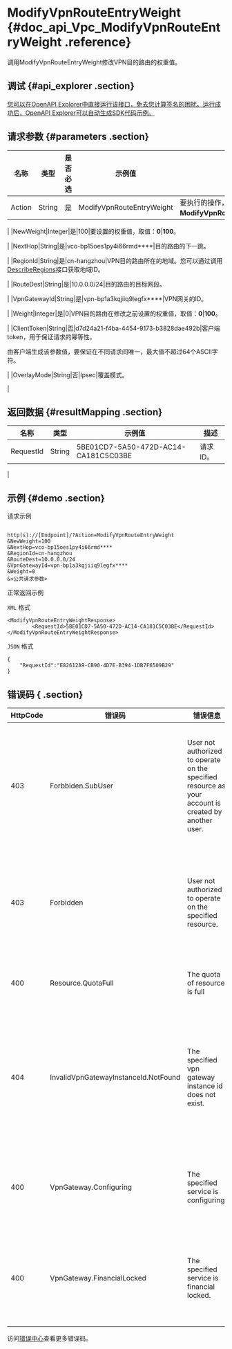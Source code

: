 # ModifyVpnRouteEntryWeight {#doc_api_Vpc_ModifyVpnRouteEntryWeight .reference}

调用ModifyVpnRouteEntryWeight修改VPN目的路由的权重值。

## 调试 {#api_explorer .section}

[您可以在OpenAPI Explorer中直接运行该接口，免去您计算签名的困扰。运行成功后，OpenAPI Explorer可以自动生成SDK代码示例。](https://api.aliyun.com/#product=Vpc&api=ModifyVpnRouteEntryWeight&type=RPC&version=2016-04-28)

## 请求参数 {#parameters .section}

|名称|类型|是否必选|示例值|描述|
|--|--|----|---|--|
|Action|String|是|ModifyVpnRouteEntryWeight|要执行的操作，取值：**ModifyVpnRouteEntryWeight**。

 |
|NewWeight|Integer|是|100|要设置的权重值，取值：**0**|**100**。

 |
|NextHop|String|是|vco-bp15oes1py4i66rmd\*\*\*\*|目的路由的下一跳。

 |
|RegionId|String|是|cn-hangzhou|VPN目的路由所在的地域。您可以通过调用[DescribeRegions](~~36063~~)接口获取地域ID。

 |
|RouteDest|String|是|10.0.0.0/24|目的路由的目标网段。

 |
|VpnGatewayId|String|是|vpn-bp1a3kqjiiq9legfx\*\*\*\*|VPN网关的ID。

 |
|Weight|Integer|是|0|VPN目的路由在修改之前设置的权重值，取值：**0**|**100**。

 |
|ClientToken|String|否|d7d24a21-f4ba-4454-9173-b3828dae492b|客户端token，用于保证请求的幂等性。

 由客户端生成该参数值，要保证在不同请求间唯一，最大值不超过64个ASCII字符。

 |
|OverlayMode|String|否|Ipsec|覆盖模式。

 |

## 返回数据 {#resultMapping .section}

|名称|类型|示例值|描述|
|--|--|---|--|
|RequestId|String|5BE01CD7-5A50-472D-AC14-CA181C5C03BE|请求ID。

 |

## 示例 {#demo .section}

请求示例

``` {#request_demo}

http(s)://[Endpoint]/?Action=ModifyVpnRouteEntryWeight
&NewWeight=100
&NextHop=vco-bp15oes1py4i66rmd****	
&RegionId=cn-hangzhou
&RouteDest=10.0.0.0/24
&VpnGatewayId=vpn-bp1a3kqjiiq9legfx****
&Weight=0
&<公共请求参数>

```

正常返回示例

`XML` 格式

``` {#xml_return_success_demo}
<ModifyVpnRouteEntryWeightResponse>
        <RequestId>5BE01CD7-5A50-472D-AC14-CA181C5C03BE</RequestId>
</ModifyVpnRouteEntryWeightResponse>
```

`JSON` 格式

``` {#json_return_success_demo}
{
	"RequestId":"E82612A9-CB90-4D7E-B394-1DB7F6509B29"
}
```

## 错误码 { .section}

|HttpCode|错误码|错误信息|描述|
|--------|---|----|--|
|403|Forbbiden.SubUser|User not authorized to operate on the specified resource as your account is created by another user.|您没有权限操作该资源，请您申请操作权限后再试。|
|403|Forbidden|User not authorized to operate on the specified resource.|您没有权限操作指定资源，请提交工单咨询。|
|400|Resource.QuotaFull|The quota of resource is full|资源配额已达上限。|
|404|InvalidVpnGatewayInstanceId.NotFound|The specified vpn gateway instance id does not exist.|指定的 VPN 网关不存在，请您检查 VPN 网关是否正确。|
|400|VpnGateway.Configuring|The specified service is configuring.|服务正在配置中，请您稍后再试。|
|400|VpnGateway.FinancialLocked|The specified service is financial locked.|该服务已欠费，请您先充值再操作。|

访问[错误中心](https://error-center.aliyun.com/status/product/Vpc)查看更多错误码。

